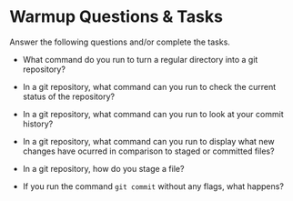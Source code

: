 # Warmup Questions & Tasks

Answer the following questions and/or complete the tasks.

- What command do you run to turn a regular directory into a git repository?

- In a git repository, what command can you run to check the current status of the repository?

- In a git repository, what command can you run to look at your commit history?

- In a git repository, what command can you run to display what new changes have ocurred in comparison to staged or committed files?

- In a git repository, how do you stage a file?

- If you run the command `git commit` without any flags, what happens?
